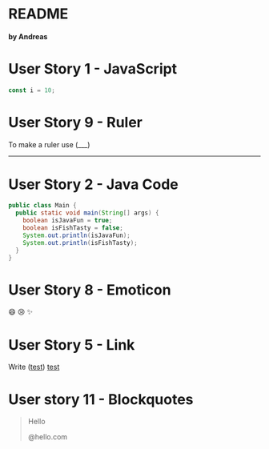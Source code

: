 # README

#### by Andreas

# User Story 1 - JavaScript

```javascript
const i = 10;

```

# User Story 9 - Ruler

To make a ruler use (___)
___

# User Story 2 - Java Code

```java
public class Main {
  public static void main(String[] args) {
    boolean isJavaFun = true;
    boolean isFishTasty = false;    
    System.out.println(isJavaFun);
    System.out.println(isFishTasty);
  }
}
```

# User Story 8 - Emoticon

:smile: :cry: :sparkles:

# User Story 5 - Link

Write ([test](www.test.com))
[test](www.test.com)

# User story 11 - Blockquotes

> Hello
>
> @hello.com


